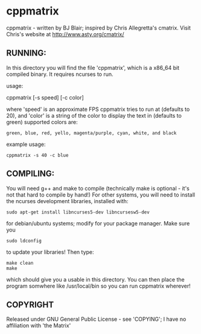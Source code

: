 # cppmatrix
cppmatrix - written by BJ Blair; inspired by Chris Allegretta's
cmatrix. Visit Chris's website at http://www.asty.org/cmatrix/

RUNNING:
-------------------
In this directory you will find the file 'cppmatrix',
which is a x86_64 bit compiled binary. It requires ncurses to run.

usage:

   cppmatrix [-s speed] [-c color]

where 'speed' is an approximate FPS cppmatrix tries to run at (defaults to 20),
and 'color' is a string of the color to display the text in (defaults to green)
supported colors are:

    green, blue, red, yello, magenta/purple, cyan, white, and black

example usage:

    cppmatrix -s 40 -c blue


COMPILING:
-------------------
You will need g++ and make to compile (technically make is optional - it's not
that hard to compile by hand!)
For other systems, you will need to install the ncurses development libraries,
installed with:

    sudo apt-get install libncurses5-dev libncursesw5-dev

for debian/ubuntu systems; modify for your package manager.
Make sure you

    sudo ldconfig

to update your libraries!
Then type:

    make clean
    make

which should give you a usable in this directory. You can then place the
program somwhere like /usr/local/bin so you can run cppmatrix wherever!

COPYRIGHT
----------
Released under GNU General Public License - see 'COPYING'; I have no 
affiliation with 'the Matrix'
